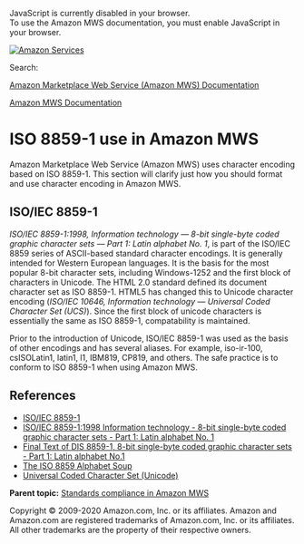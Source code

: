 <div id="MWSDX_noscript">

JavaScript is currently disabled in your browser.  
To use the Amazon MWS documentation, you must enable JavaScript in your
browser.

</div>

<div id="MWSDX_divtop">

[![Amazon
Services](https://images-na.ssl-images-amazon.com/images/G/08/mwsportal/fr_FR/amazonservices.gif "Amazon Services")](http://services.amazon.fr)

<div id="MWSDX_search">

<span id="MWSDX_searchlbl">Search:</span>

</div>

  
<span id="MWSDX_titlebar">[Amazon Marketplace Web Service (Amazon MWS)
Documentation](https://developer.amazonservices.fr/gp/mws/docs.html)</span>

</div>

<div id="MWSDX_divbottom">

<div id="MWSDX_divleft">

<div id="MWSDX_toc">

</div>

</div>

<div id="MWSDX_divright">

<div id="MWSDX_content">

<span id="MWSDX_breadcrumbs">[Amazon MWS
Documentation](https://developer.amazonservices.fr/gp/mws/docs.html)</span>

<div id="DG_ISO8859" class="nested0">

ISO 8859-1 use in <span class="ph">Amazon MWS</span>
====================================================

<div class="body">

<span class="ph">Amazon Marketplace Web Service (Amazon MWS)</span> uses
character encoding based on ISO 8859-1. This section will clarify just
how you should format and use character encoding in <span
class="ph">Amazon MWS</span>.

<div class="section">

ISO/IEC 8859-1
--------------

*ISO/IEC 8859-1:1998, Information technology — 8-bit single-byte coded
graphic character sets — Part 1: Latin alphabet No. 1*, is part of the
ISO/IEC 8859 series of ASCII-based standard character encodings. It is
generally intended for Western European languages. It is the basis for
the most popular 8-bit character sets, including <span
class="keyword">Windows-1252</span> and the first block of characters in
<span class="keyword">Unicode</span>. The HTML 2.0 standard defined its
document character set as ISO 8859-1. HTML5 has changed this to Unicode
character encoding (*ISO/IEC 10646, Information technology — Universal
Coded Character Set (UCS)*). Since the first block of unicode characters
is essentially the same as ISO 8859-1, compatability is maintained.

Prior to the introduction of Unicode, ISO/IEC 8859-1 was used as the
basis of other encodings and has several aliases. For example, <span
class="keyword">iso-ir-100</span>, <span
class="keyword">csISOLatin1</span>, <span class="keyword">latin1</span>,
<span class="keyword">l1</span>, <span class="keyword">IBM819</span>,
<span class="keyword">CP819</span>, and others. The safe practice is to
conform to ISO 8859-1 when using <span class="ph">Amazon MWS</span>.

</div>

<div id="DG_ISO8859__8859References" class="section">

References
----------

-   <a href="https://en.wikipedia.org/wiki/ISO/IEC_8859-1" class="xref">ISO/IEC 8859-1</a>
-   <a href="http://www.iso.org/iso/catalogue_detail?csnumber=28245" class="xref">ISO/IEC 8859-1:1998 Information technology - 8-bit single-byte coded graphic character sets - Part 1: Latin alphabet No. 1</a>
-   <a href="ftp://std.dkuug.dk/JTC1/sc2/wg3/docs/n411.pdf" class="xref">Final Text of DIS 8859-1, 8-bit single-byte coded graphic character sets - Part 1: Latin alphabet No.1</a>
-   <a href="http://czyborra.com/charsets/iso8859.md" class="xref">The ISO 8859 Alphabet Soup</a>
-   <a href="https://en.wikipedia.org/wiki/Universal_Coded_Character_Set" class="xref">Universal Coded Character Set (Unicode)</a>

</div>

</div>

<div class="related-links">

<div class="familylinks">

<div class="parentlink">

**Parent topic:**
<a href="../dev_guide/DG_StandardsCompliance.md" class="link">Standards compliance in Amazon MWS</a>

</div>

</div>

</div>

</div>

<div id="MWSDX_footer">

Copyright © 2009-2020 Amazon.com, Inc. or its affiliates. Amazon and
Amazon.com are registered trademarks of Amazon.com, Inc. or its
affiliates. All other trademarks are the property of their respective
owners.

</div>

</div>

</div>

<div style="clear: both;">

</div>

</div>
